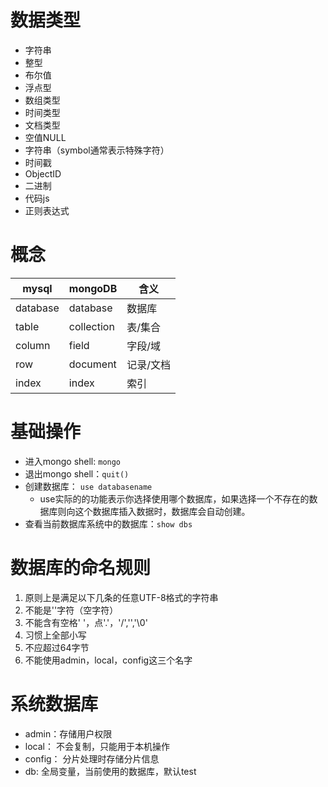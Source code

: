 # 数据类型
+ 字符串
+ 整型
+ 布尔值
+ 浮点型
+ 数组类型
+ 时间类型
+ 文档类型
+ 空值NULL
+ 字符串（symbol通常表示特殊字符）
+ 时间戳
+ ObjectID
+ 二进制
+ 代码js
+ 正则表达式

# 概念
|mysql|mongoDB|含义|
|--|--|--|
|database|database|数据库|
|table|collection|表/集合|
|column|field|字段/域|
|row|document|记录/文档|
|index|index|索引|

# 基础操作
+ 进入mongo shell: `mongo`
+ 退出mongo shell：`quit()`
+ 创建数据库： `use databasename`
    + use实际的的功能表示你选择使用哪个数据库，如果选择一个不存在的数据库则向这个数据库插入数据时，数据库会自动创建。
+ 查看当前数据库系统中的数据库：`show dbs`

# 数据库的命名规则
1. 原则上是满足以下几条的任意UTF-8格式的字符串
2. 不能是''字符（空字符）
3. 不能含有空格' '，点'.'，'/','\','\0'
4. 习惯上全部小写
5. 不应超过64字节
6. 不能使用admin，local，config这三个名字

# 系统数据库
+ admin：存储用户权限
+ local： 不会复制，只能用于本机操作
+ config： 分片处理时存储分片信息
+ db: 全局变量，当前使用的数据库，默认test



